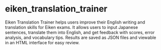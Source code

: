 # eiken_translation_trainer
Eiken Translation Trainer helps users improve their English writing and translation skills for Eiken exams. It allows users to input Japanese sentences, translate them into English, and get feedback with scores, error analysis, and vocabulary tips. Results are saved as JSON files and viewable in an HTML interface for easy review.
